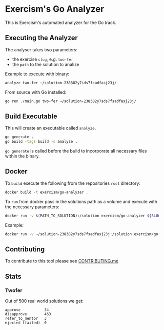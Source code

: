 # Exercism's Go Analyzer

This is Exercism's automated analyzer for the Go track.

## Executing the Analyzer

The analyser takes two parameters:
- the exercise `slug`, e.g. `two-fer`
- the `path` to the solution to analize

Example to execute with binary:

```bash
analyze two-fer ~/solution-238382y7sds7fsadfasj23j/
```

From source with Go installed:

```bash
go run ./main.go two-fer ~/solution-238382y7sds7fsadfasj23j/
```

## Build Executable

This will create an executable called `analyze`.

```bash
go generate .
go build -tags build -o analyze .
```

`go generate` is called before the build to incorporate all necessary files within the binary.

## Docker

To `build` execute the following from the repositories `root` directory:

```bash
docker build -t exercism/go-analyzer .
```

To `run` from docker pass in the solutions path as a volume and execute with the necessary parameters:

```bash
docker run -v $(PATH_TO_SOLUTION):/solution exercism/go-analyzer ${SLUG} /solution
```

Example:

```bash
docker run -v ~/solution-238382y7sds7fsadfasj23j:/solution exercism/go-analyzer two-fer /solution
```

## Contributing

To contribute to this tool please see [CONTRIBUTING.md](./CONTRIBUTING.md)

## Stats

### Twofer

Out of 500 real world solutions we get:

```
approve           34
disapprove        463
refer_to_mentor   3
ejected (failed)  0
```

